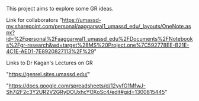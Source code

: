 This project aims to explore some GR ideas.

Link for collaborators "https://umassd-my.sharepoint.com/personal/aaggarwal1_umassd_edu/_layouts/OneNote.aspx?id=%2Fpersonal%2Faaggarwal1_umassd_edu%2FDocuments%2FNotebooks%2Fgr-research&wd=target%28MS%20Project.one%7C592778EE-B21E-4C1E-AED1-7E8920827113%2F%29"

Links to Dr Kagan's Lectures on GR

"https://genrel.sites.umassd.edu/"

"https://docs.google.com/spreadsheets/d/12yvfG1MfwJ-Sh7j2F2c3Y2UR2V2GRyDOUxhcYOXoSc4/edit#gid=1300815445"
